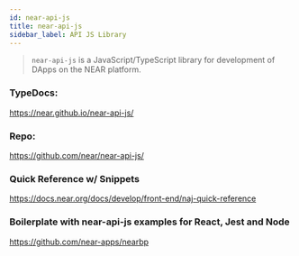```yaml
---
id: near-api-js
title: near-api-js
sidebar_label: API JS Library
---
```


> `near-api-js` is a JavaScript/TypeScript library for development of DApps on the NEAR platform.

### TypeDocs:
https://near.github.io/near-api-js/

### Repo:
https://github.com/near/near-api-js/

### Quick Reference w/ Snippets
https://docs.near.org/docs/develop/front-end/naj-quick-reference

### Boilerplate with near-api-js examples for React, Jest and Node
https://github.com/near-apps/nearbp
